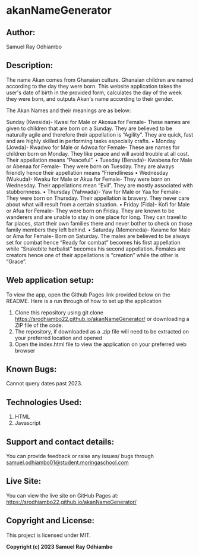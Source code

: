 # akanNameGenerator
## Author:
Samuel Ray Odhiambo
## Description:
The name Akan comes from Ghanaian culture. Ghanaian children are named according to the day they were born. This website application takes the user's date of birth in the provided form, calculates the day of the week they were born, and outputs Akan's name according to their gender. 

The Akan Names and their meanings are as below:

Sunday (Kwesida)- Kwasi for Male or Akosua for Female- These names are given to children that are born on a Sunday. They are believed to be naturally agile and therefore their appellation is “Agility”. They are quick, fast and are highly skilled in performing tasks especially crafts.
•	Monday (Jowda)- Kwadwo for Male or Adwoa for Female- These are names for children born on Monday. They like peace and will avoid trouble at all cost. Their appellation means “Peaceful”.
•	Tuesday (Benada)- Kwabena for Male or Abenaa for Female- They were born on Tuesday. They are always friendly hence their appellation means “Friendliness
•	Wednesday (Wukuda)- Kwaku for Male or Akua for Female- They were born on Wednesday. Their appellations mean “Evil”. They are mostly associated with stubbornness.
•	Thursday (Yahwada)- Yaw for Male or Yaa for Female- They were born on Thursday. Their appellation is bravery. They never care about what will result from a certain situation.
•	Friday (Fida)- Kofi for Male or Afua for Female- They were born on Friday. They are known to be wanderers and are unable to stay in one place for long. They can travel to far places, start their own families there and never bother to check on those family members they left behind.
•	Saturday (Memeneda)- Kwame for Male or Ama for Female- Born on Saturday. The males are believed to be always set for combat hence “Ready for combat” becomes his first appellation while “Snakebite herbalist” becomes his second appellation. Females are creators hence one of their appellations is “creation” while the other is “Grace”.

## Web application setup:
To view the app, open the Github Pages link provided below on the README. Here is a run through of how to set up the application
1.	Clone this repository using git clone  https://srodhiambo22.github.io/akanNameGenerator/  or downloading a ZIP file of the code.
2.	The repository, if downloaded as a .zip file will need to be extracted on your preferred location and opened
3.	Open the index.html file to view the application on your preferred web browser
## Known Bugs:
Cannot query dates past 2023.

## Technologies Used:
1.	HTML
2.	Javascript

## Support and contact details:
You can provide feedback or raise any issues/ bugs through samuel.odhiambo01@student.moringaschool.com
## Live Site:
You can view the live site on GitHub Pages at:  https://srodhiambo22.github.io/akanNameGenerator/
## Copyright and License:
This project is licensed under MIT.

**Copyright (c) 2023 Samuel Ray Odhiambo**
